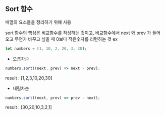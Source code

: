 ## Sort 함수

배열의 요소들을 정리하기 위해 사용

sort 함수의 핵심은 비교함수를 작성하는 것이고, 비교함수에서 next 와 prev 가 들어오고 무언가 바꾸고 싶을 때 0보다 작은숫자를 리턴하는 것
ex

```js
let numbers = [1, 10, 2, 20, 3, 30];
```

- 오름차순

```js
numbers.sort((next, prev) => next - prev);
```

result : [1,2,3,10,20,30]

- 내림차순

```js
numbers.sort((next, prev) => prev - next);
```

result : [30,20,10,3,2,1]
